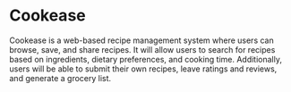 # Cookease
Cookease is a web-based recipe management system where users can browse, save, and share recipes. It will allow users to search for recipes based on ingredients, dietary preferences, and cooking time. Additionally, users will be able to submit their own recipes, leave ratings and reviews, and generate a grocery list.
